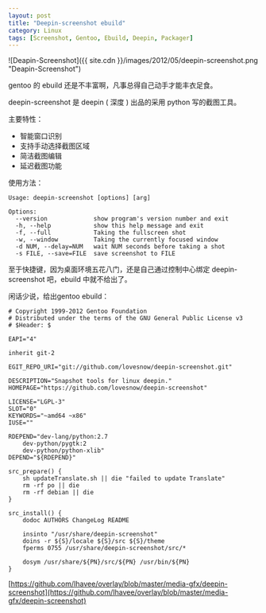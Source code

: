 ```yaml
---
layout: post
title: "Deepin-screenshot ebuild"
category: Linux
tags: [Screenshot, Gentoo, Ebuild, Deepin, Packager]
---
```


![Deapin-Screenshot]({{ site.cdn }}/images/2012/05/deepin-screenshot.png "Deapin-Screenshot")

gentoo 的 ebuild 还是不丰富啊，凡事总得自己动手才能丰衣足食。

<!-- more -->
deepin-screenshot 是 deepin ( 深度 ) 出品的采用 python 写的截图工具。

主要特性：

- 智能窗口识别
- 支持手动选择截图区域
- 简洁截图编辑
- 延迟截图功能

使用方法：

    Usage: deepin-screenshot [options] [arg]

    Options:
      --version             show program's version number and exit
      -h, --help            show this help message and exit
      -f, --full            Taking the fullscreen shot
      -w, --window          Taking the currently focused window
      -d NUM, --delay=NUM   wait NUM seconds before taking a shot
      -s FILE, --save=FILE  save screenshot to FILE

至于快捷键，因为桌面环境五花八门，还是自己通过控制中心绑定 deepin-screenshot 吧，ebuild 中就不给出了。

闲话少说，给出gentoo ebuild：

    # Copyright 1999-2012 Gentoo Foundation
    # Distributed under the terms of the GNU General Public License v3
    # $Header: $

    EAPI="4"

    inherit git-2

    EGIT_REPO_URI="git://github.com/lovesnow/deepin-screenshot.git"

    DESCRIPTION="Snapshot tools for linux deepin."
    HOMEPAGE="https://github.com/lovesnow/deepin-screenshot"

    LICENSE="LGPL-3"
    SLOT="0"
    KEYWORDS="~amd64 ~x86"
    IUSE=""

    RDEPEND="dev-lang/python:2.7
        dev-python/pygtk:2
        dev-python/python-xlib"
    DEPEND="${RDEPEND}"

    src_prepare() {
        sh updateTranslate.sh || die "failed to update Translate"
        rm -rf po || die
        rm -rf debian || die
    }

    src_install() {
        dodoc AUTHORS ChangeLog README

        insinto "/usr/share/deepin-screenshot"
        doins -r ${S}/locale ${S}/src ${S}/theme
        fperms 0755 /usr/share/deepin-screenshot/src/*

        dosym /usr/share/${PN}/src/${PN} /usr/bin/${PN}
    }

[https://github.com/Ihavee/overlay/blob/master/media-gfx/deepin-screenshot](https://github.com/Ihavee/overlay/blob/master/media-gfx/deepin-screenshot)
